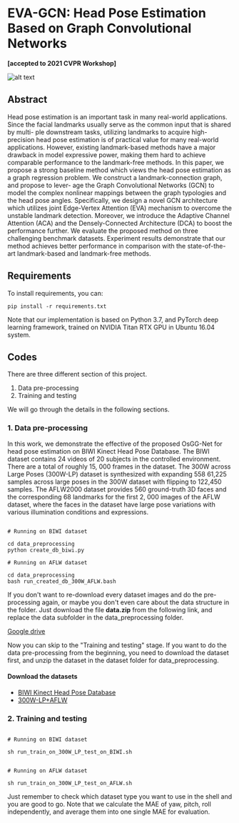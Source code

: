 # EVA-GCN: Head Pose Estimation Based on Graph Convolutional Networks

**[accepted to 2021 CVPR Workshop]**

![alt text](https://github.com/stoneMo/EVA-GCN/blob/main/imgs/title_image.png?raw=true)

## Abstract

Head pose estimation is an important task in many real-world applications. Since the facial landmarks usually serve as the common input that is shared by multi- ple downstream tasks, utilizing landmarks to acquire high- precision head pose estimation is of practical value for many real-world applications. However, existing landmark-based methods have a major drawback in model expressive power, making them hard to achieve comparable performance to the landmark-free methods. In this paper, we propose a strong baseline method which views the head pose estimation as a graph regression problem. We construct a landmark-connection graph, and propose to lever- age the Graph Convolutional Networks (GCN) to model the complex nonlinear mappings between the graph typologies and the head pose angles. Specifically, we design a novel GCN architecture which utilizes joint Edge-Vertex Attention (EVA) mechanism to overcome the unstable landmark detection. Moreover, we introduce the Adaptive Channel Attention (ACA) and the Densely-Connected Architecture (DCA) to boost the performance further. We evaluate the proposed method on three challenging benchmark datasets. Experiment results demonstrate that our method achieves better performance in comparison with the state-of-the-art landmark-based and landmark-free methods.



## Requirements


To install requirements, you can:

```
pip install -r requirements.txt

```

Note that our implementation is based on Python 3.7, and PyTorch deep learning framework, trained on NVIDIA Titan RTX GPU in Ubuntu 16.04 system.

## Codes

There are three different section of this project. 
1. Data pre-processing
2. Training and testing 

We will go through the details in the following sections.

### 1. Data pre-processing

In this work, we demonstrate the effective of the proposed OsGG-Net for head pose estimation on BIWI Kinect Head Pose Database. The BIWI dataset contains 24 videos of 20 subjects in the controlled environment. There are a total of roughly 15, 000 frames in the dataset. The 300W across Large Poses (300W-LP) dataset is synthesized with expanding 558 61,225 samples across large poses in the 300W dataset with flipping to 122,450 samples. The AFLW2000 dataset provides 560 ground-truth 3D faces and the corresponding 68 landmarks for the first 2, 000 images of the AFLW dataset, where the faces in the dataset have large pose variations with various illumination conditions and expressions. 


```

# Running on BIWI dataset

cd data_preprocessing
python create_db_biwi.py

# Running on AFLW dataset

cd data_preprocessing
bash run_created_db_300W_AFLW.bash 

```

If you don't want to re-download every dataset images and do the pre-processing again, or maybe you don't even care about the data structure in the folder. Just download the file **data.zip** from the following link, and replace the data subfolder in the data_preprocessing folder.

[Google drive](https://drive.google.com/drive/folders/1A6mraNo3cZBy4Xps9HdxMXnshbG1tmzr?usp=sharing)

Now you can skip to the "Training and testing" stage. If you want to do the data pre-processing from the beginning, you need to download the dataset first, and unzip the dataset in the dataset folder for data_preprocessing.

#### Download the datasets

+ [BIWI Kinect Head Pose Database](https://data.vision.ee.ethz.ch/cvl/gfanelli/head_pose/head_forest.html)
+ [300W-LP+AFLW](http://www.cbsr.ia.ac.cn/users/xiangyuzhu/projects/3DDFA/main.htm)


### 2. Training and testing 
```

# Running on BIWI dataset

sh run_train_on_300W_LP_test_on_BIWI.sh


# Running on AFLW dataset

sh run_train_on_300W_LP_test_on_AFLW.sh

```

Just remember to check which dataset type you want to use in the shell and you are good to go. Note that we calculate the MAE of yaw, pitch, roll independently, and average them into one single MAE for evaluation.

